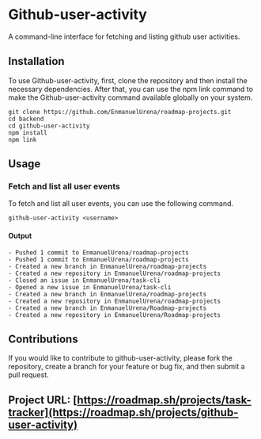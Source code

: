 # Github-user-activity

A command-line interface for fetching and listing github user activities.

## Installation

To use Github-user-activity, first, clone the repository and then install the necessary dependencies. After that, you can use the npm link command to make the Github-user-activity command available globally on your system.

```cli
git clone https://github.com/EnmanuelUrena/roadmap-projects.git
cd backend
cd github-user-activity
npm install
npm link
```

## Usage

### Fetch and list all user events

To fetch and list all user events, you can use the following command.

```
github-user-activity <username>
```

#### Output

```
- Pushed 1 commit to EnmanuelUrena/roadmap-projects
- Pushed 1 commit to EnmanuelUrena/roadmap-projects
- Created a new branch in EnmanuelUrena/roadmap-projects
- Created a new repository in EnmanuelUrena/roadmap-projects
- Closed an issue in EnmanuelUrena/task-cli
- Opened a new issue in EnmanuelUrena/task-cli
- Created a new branch in EnmanuelUrena/roadmap-projects
- Created a new repository in EnmanuelUrena/roadmap-projects
- Created a new branch in EnmanuelUrena/Roadmap-projects
- Created a new repository in EnmanuelUrena/Roadmap-projects

```

## Contributions

If you would like to contribute to github-user-activity, please fork the repository, create a branch for your feature or bug fix, and then submit a pull request.

## Project URL: [https://roadmap.sh/projects/task-tracker](https://roadmap.sh/projects/github-user-activity)